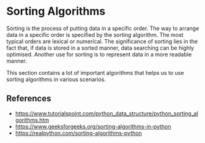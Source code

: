 # Sorting Algorithms
Sorting is the process of putting data in a specific order. The way to arrange data in a specific order
is specified by the sorting algorithm. The most typical orders are lexical or numerical. The significance
of sorting lies in the fact that, if data is stored in a sorted manner, data searching can be highly optimised.
Another use for sorting is to represent data in a more readable manner.

This section contains a lot of important algorithms that helps us to use sorting algorithms in various scenarios.
## References
* <https://www.tutorialspoint.com/python_data_structure/python_sorting_algorithms.htm>
* <https://www.geeksforgeeks.org/sorting-algorithms-in-python>
* <https://realpython.com/sorting-algorithms-python>
